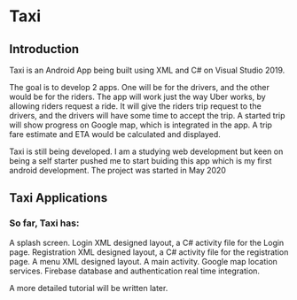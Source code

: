 # Taxi

## Introduction

Taxi is an Android App being built using XML and C# on Visual Studio 2019.

The goal is to develop 2 apps. One will be for the drivers, and the other would be for the riders.
The app will work just the way Uber works, by allowing riders request a ride.
It will give the riders trip request to the drivers, and the drivers will have some time to accept the trip.
A started trip will show progress on Google map, which is integrated in the app.
A trip fare estimate and ETA would be calculated and displayed.

Taxi is still being developed. I am a studying web development but keen on being a self starter pushed me
to start buiding this app which is my first android development. The project was started in May 2020

## Taxi Applications

### So far, Taxi has:

A splash screen.
Login XML designed layout, a C# activity file for the Login page.
Registration XML designed layout, a C# activity file for the registration page.
A menu XML designed layout.
A main activity.
Google map location services.
Firebase database and authentication real time integration.

A more detailed tutorial will be written later.

